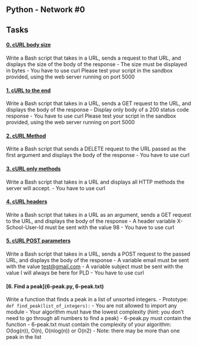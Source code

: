 ## Python - Network #0
## Tasks
#### [0. cURL body size](0-body_size.sh)
Write a Bash script that takes in a URL, sends a request to that URL, and displays the size of the body of the response
	- The size must be displayed in bytes
	- You have to use curl
Please test your script in the sandbox provided, using the web server running on port 5000
#### [1. cURL to the end](1-body.sh)
Write a Bash script that takes in a URL, sends a GET request to the URL, and displays the body of the response
	- Display only body of a 200 status code response
	- You have to use curl
Please test your script in the sandbox provided, using the web server running on port 5000
#### [2. cURL Method](2-delete.sh)
Write a Bash script that sends a DELETE request to the URL passed as the first argument and displays the body of the response
	- You have to use curl
#### [3. cURL only methods](3-methods.sh)
Write a Bash script that takes in a URL and displays all HTTP methods the server will accept.
	- You have to use curl
#### [4. cURL headers](4-header.sh)
Write a Bash script that takes in a URL as an argument, sends a GET request to the URL, and displays the body of the response
	- A header variable X-School-User-Id must be sent with the value 98
	- You have to use curl
#### [5. cURL POST parameters](5-post_params.sh)
Write a Bash script that takes in a URL, sends a POST request to the passed URL, and displays the body of the response
	- A variable email must be sent with the value test@gmail.com
	- A variable subject must be sent with the value I will always be here for PLD
	- You have to use curl
#### [6. Find a peak](6-peak.py, 6-peak.txt)
Write a function that finds a peak in a list of unsorted integers.
	- Prototype: `def find_peak(list_of_integers):`
	- You are not allowed to import any module
	- Your algorithm must have the lowest complexity (hint: you don’t need to go through all numbers to find a peak)
	- 6-peak.py must contain the function
	- 6-peak.txt must contain the complexity of your algorithm: O(log(n)), O(n), O(nlog(n)) or O(n2)
	- Note: there may be more than one peak in the list
